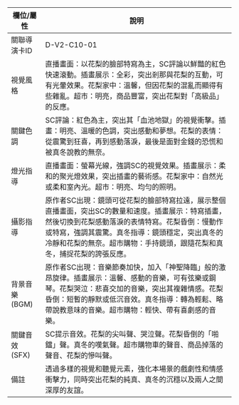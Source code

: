 | 欄位/屬性 | 說明 |
|---|---|
| 關聯導演卡ID | D-V2-C10-01 |
| 視覺風格 | 直播畫面：以花梨的臉部特寫為主，SC評論以鮮豔的紅色快速滾動。插畫展示：全彩，突出剎那與花梨的互動，可有光暈效果。花梨家中：溫馨，但因花梨的混亂而顯得有些雜亂。超市：明亮，商品豐富，突出花梨對「高級品」的反應。 |
| 關鍵色調 | SC評論：紅色為主，突出其「血池地獄」的視覺衝擊。插畫：明亮、溫暖的色調，突出感動和夢想。花梨的表情：從震驚到狂喜，再到感動落淚，最後是面對金錢的恐慌和被真冬說教的無奈。 |
| 燈光指導 | 直播畫面：螢幕光線，強調SC的視覺效果。插畫展示：柔和的聚光燈效果，突出插畫的藝術感。花梨家中：自然光或柔和室內光。超市：明亮、均勻的照明。 |
| 攝影指導 | 原作者SC出現：鏡頭可從花梨的臉部特寫拉遠，展示整個直播畫面，突出SC的數量和速度。插畫展示：特寫插畫，然後切換到花梨感動落淚的表情特寫。花梨昏倒：慢動作或特寫，強調其震驚。真冬指導：鏡頭穩定，突出真冬的冷靜和花梨的無奈。超市購物：手持鏡頭，跟隨花梨和真冬，捕捉花梨的誇張反應。 |
| 背景音樂 (BGM) | 原作者SC出現：音樂節奏加快，加入「神聖降臨」般的激昂旋律。插畫展示：溫馨、感動的音樂，可有弦樂或鋼琴。花梨哭泣：悲喜交加的音樂，突出其複雜情感。花梨昏倒：短暫的靜默或低沉音效。真冬指導：轉為輕鬆、略帶說教意味的音樂。超市購物：輕快、帶有喜劇感的音樂。 |
| 關鍵音效 (SFX) | SC提示音效。花梨的尖叫聲、哭泣聲。花梨昏倒的「啪鐺」聲。真冬的嘆氣聲。超市購物車的聲音、商品掉落的聲音、花梨的慘叫聲。 |
| 備註 | 透過多樣的視覺和聽覺元素，強化本場景的戲劇性和情感衝擊力，同時突出花梨的純真、真冬的沉穩以及兩人之間深厚的友誼。 |
